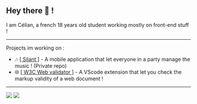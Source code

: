 ## Hey there 👋 !
I am Célian, a french 18 years old student working mostly on front-end stuff !

***
Projects im working on :
- 🎶 [[ Silant ]](https://silant.net) - A mobile application that let everyone in a party manage the music ! (Private repo)
- 🌐 [[ W3C Web validator ]](https://marketplace.visualstudio.com/items?itemName=CelianRiboulet.webvalidator) - A VScode extension that let you check the markup validity of a web document !
***
<img src="https://github-readme-stats.vercel.app/api?username=celian-rib&count_private=true&show_icons=true&theme=react&hide_border=true"> 
<img src="https://github-readme-stats.vercel.app/api/wakatime?username=celian_rib&theme=react&hide_border=true&layout=compact"> 
 
